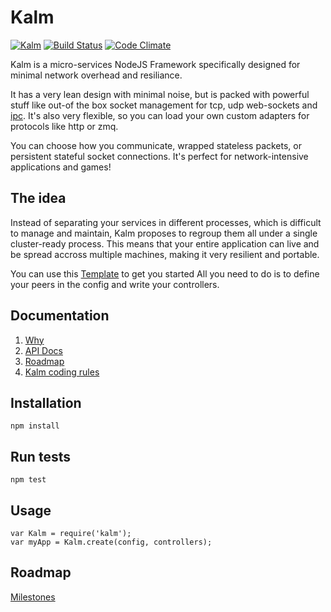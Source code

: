# Kalm

[![Kalm](https://img.shields.io/npm/v/kalm.svg)](https://www.npmjs.com/package/kalm)
[![Build Status](https://travis-ci.org/fed135/Kalm.svg?branch=master)](https://travis-ci.org/fed135/Kalm)
[![Code Climate](https://codeclimate.com/github/fed135/Kalm/badges/gpa.svg)](https://codeclimate.com/github/fed135/Kalm)

Kalm is a micro-services NodeJS Framework specifically designed for minimal network overhead and resiliance.

It has a very lean design with minimal noise, but is packed with powerful stuff like out-of the box socket management for tcp, udp web-sockets and [ipc](https://github.com/fed135/ipc-light). It's also very flexible, so you can load your own custom adapters for protocols like http or zmq.

You can choose how you communicate, wrapped stateless packets, or persistent stateful socket connections. It's perfect for network-intensive applications and games!


## The idea

Instead of separating your services in different processes, which is difficult to manage and maintain, Kalm proposes to regroup them all under a single cluster-ready process. This means that your entire application can live and be spread accross multiple machines, making it very resilient and portable.

You can use this [Template](https://github.com/fed135/Kalm-template) to get you started
All you need to do is to define your peers in the config and write your controllers.


## Documentation

1. [Why](./docs/WHY.md)
1. [API Docs](https://github.com/fed135/Kalm-docs)
1. [Roadmap](./docs/ROADMAP.md)
1. [Kalm coding rules](./docs/RULES.md)


## Installation

    npm install


## Run tests

    npm test


## Usage

    var Kalm = require('kalm');
    var myApp = Kalm.create(config, controllers);


## Roadmap

[Milestones](https://github.com/fed135/Kalm/milestones)
